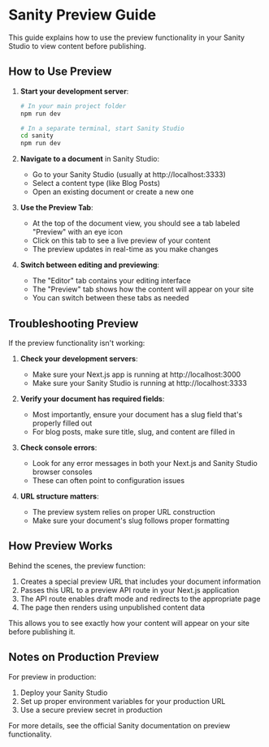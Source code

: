 # Sanity Preview Guide

This guide explains how to use the preview functionality in your Sanity Studio to view content before publishing.

## How to Use Preview

1. **Start your development server**:

   ```bash
   # In your main project folder
   npm run dev

   # In a separate terminal, start Sanity Studio
   cd sanity
   npm run dev
   ```

2. **Navigate to a document** in Sanity Studio:

   - Go to your Sanity Studio (usually at http://localhost:3333)
   - Select a content type (like Blog Posts)
   - Open an existing document or create a new one

3. **Use the Preview Tab**:

   - At the top of the document view, you should see a tab labeled "Preview" with an eye icon
   - Click on this tab to see a live preview of your content
   - The preview updates in real-time as you make changes

4. **Switch between editing and previewing**:
   - The "Editor" tab contains your editing interface
   - The "Preview" tab shows how the content will appear on your site
   - You can switch between these tabs as needed

## Troubleshooting Preview

If the preview functionality isn't working:

1. **Check your development servers**:

   - Make sure your Next.js app is running at http://localhost:3000
   - Make sure your Sanity Studio is running at http://localhost:3333

2. **Verify your document has required fields**:

   - Most importantly, ensure your document has a slug field that's properly filled out
   - For blog posts, make sure title, slug, and content are filled in

3. **Check console errors**:

   - Look for any error messages in both your Next.js and Sanity Studio browser consoles
   - These can often point to configuration issues

4. **URL structure matters**:
   - The preview system relies on proper URL construction
   - Make sure your document's slug follows proper formatting

## How Preview Works

Behind the scenes, the preview function:

1. Creates a special preview URL that includes your document information
2. Passes this URL to a preview API route in your Next.js application
3. The API route enables draft mode and redirects to the appropriate page
4. The page then renders using unpublished content data

This allows you to see exactly how your content will appear on your site before publishing it.

## Notes on Production Preview

For preview in production:

1. Deploy your Sanity Studio
2. Set up proper environment variables for your production URL
3. Use a secure preview secret in production

For more details, see the official Sanity documentation on preview functionality.
